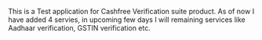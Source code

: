This is a Test application for Cashfree Verification suite product. As of now I have added 4 servies, in upcoming few days I will remaining services like Aadhaar verification, GSTIN verification etc.
